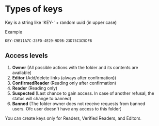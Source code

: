 # Types of keys

Key is a string like 'KEY-' + random uuid (in upper case)

Example
```
KEY-C9E11A7C-23FD-4E29-9D9B-23D75C3C5DF8
```

## Access levels
1. **Owner** (All possible actions with the folder and its contents are available)
2. **Editor** (Add/delete links (always after confirmation))
3. **ConfirmedReader** (Reading only after confirmation)
4. **Reader** (Reading only)
5. **Suspected** (Last chance to gain access. In case of another refusal, the status will change to banned)
6. **Banned** (The folder owner does not receive requests from banned users. Ofc user doesn't have any access to this folder)

You can create keys only for Readers, Verified Readers, and Editors.

